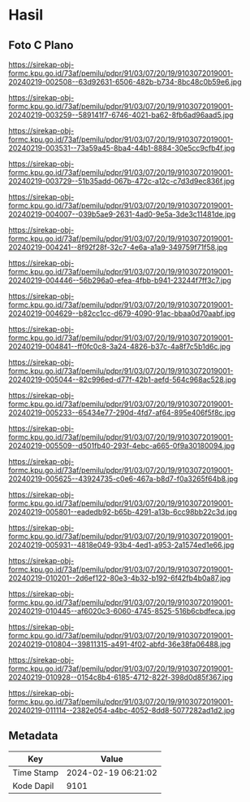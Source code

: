 # Hasil

## Foto C Plano

https://sirekap-obj-formc.kpu.go.id/73af/pemilu/pdpr/91/03/07/20/19/9103072019001-20240219-002508--63d92631-6506-482b-b734-8bc48c0b59e6.jpg

https://sirekap-obj-formc.kpu.go.id/73af/pemilu/pdpr/91/03/07/20/19/9103072019001-20240219-003259--589141f7-6746-4021-ba62-8fb6ad96aad5.jpg

https://sirekap-obj-formc.kpu.go.id/73af/pemilu/pdpr/91/03/07/20/19/9103072019001-20240219-003531--73a59a45-8ba4-44b1-8884-30e5cc9cfb4f.jpg

https://sirekap-obj-formc.kpu.go.id/73af/pemilu/pdpr/91/03/07/20/19/9103072019001-20240219-003729--51b35add-067b-472c-a12c-c7d3d9ec836f.jpg

https://sirekap-obj-formc.kpu.go.id/73af/pemilu/pdpr/91/03/07/20/19/9103072019001-20240219-004007--039b5ae9-2631-4ad0-9e5a-3de3c11481de.jpg

https://sirekap-obj-formc.kpu.go.id/73af/pemilu/pdpr/91/03/07/20/19/9103072019001-20240219-004241--8f92f28f-32c7-4e6a-a1a9-349759f71f58.jpg

https://sirekap-obj-formc.kpu.go.id/73af/pemilu/pdpr/91/03/07/20/19/9103072019001-20240219-004446--56b296a0-efea-4fbb-b941-23244f7ff3c7.jpg

https://sirekap-obj-formc.kpu.go.id/73af/pemilu/pdpr/91/03/07/20/19/9103072019001-20240219-004629--b82cc1cc-d679-4090-91ac-bbaa0d70aabf.jpg

https://sirekap-obj-formc.kpu.go.id/73af/pemilu/pdpr/91/03/07/20/19/9103072019001-20240219-004841--ff0fc0c8-3a24-4826-b37c-4a8f7c5b1d6c.jpg

https://sirekap-obj-formc.kpu.go.id/73af/pemilu/pdpr/91/03/07/20/19/9103072019001-20240219-005044--82c996ed-d77f-42b1-aefd-564c968ac528.jpg

https://sirekap-obj-formc.kpu.go.id/73af/pemilu/pdpr/91/03/07/20/19/9103072019001-20240219-005233--65434e77-290d-4fd7-af64-895e406f5f8c.jpg

https://sirekap-obj-formc.kpu.go.id/73af/pemilu/pdpr/91/03/07/20/19/9103072019001-20240219-005509--d501fb40-293f-4ebc-a665-0f9a30180094.jpg

https://sirekap-obj-formc.kpu.go.id/73af/pemilu/pdpr/91/03/07/20/19/9103072019001-20240219-005625--43924735-c0e6-467a-b8d7-f0a3265f64b8.jpg

https://sirekap-obj-formc.kpu.go.id/73af/pemilu/pdpr/91/03/07/20/19/9103072019001-20240219-005801--eadedb92-b65b-4291-a13b-6cc98bb22c3d.jpg

https://sirekap-obj-formc.kpu.go.id/73af/pemilu/pdpr/91/03/07/20/19/9103072019001-20240219-005931--4818e049-93b4-4ed1-a953-2a1574ed1e66.jpg

https://sirekap-obj-formc.kpu.go.id/73af/pemilu/pdpr/91/03/07/20/19/9103072019001-20240219-010201--2d6ef122-80e3-4b32-b192-6f42fb4b0a87.jpg

https://sirekap-obj-formc.kpu.go.id/73af/pemilu/pdpr/91/03/07/20/19/9103072019001-20240219-010445--af6020c3-6060-4745-8525-516b6cbdfeca.jpg

https://sirekap-obj-formc.kpu.go.id/73af/pemilu/pdpr/91/03/07/20/19/9103072019001-20240219-010804--39811315-a491-4f02-abfd-36e38fa06488.jpg

https://sirekap-obj-formc.kpu.go.id/73af/pemilu/pdpr/91/03/07/20/19/9103072019001-20240219-010928--0154c8b4-6185-4712-822f-398d0d85f367.jpg

https://sirekap-obj-formc.kpu.go.id/73af/pemilu/pdpr/91/03/07/20/19/9103072019001-20240219-011114--2382e054-a4bc-4052-8dd8-5077282ad1d2.jpg


## Metadata

| Key        | Value               |
| ---------- | ------------------- |
| Time Stamp | 2024-02-19 06:21:02 |
| Kode Dapil | 9101                |



